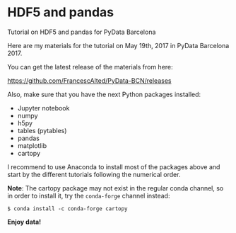 # HDF5 and pandas
Tutorial on HDF5 and pandas for PyData Barcelona

Here are my materials for the tutorial on May 19th, 2017 in PyData Barcelona 2017.

You can get the latest release of the materials from here:

https://github.com/FrancescAlted/PyData-BCN/releases

Also, make sure that you have the next Python packages installed:

* Jupyter notebook
* numpy
* h5py
* tables (pytables)
* pandas
* matplotlib
* cartopy

I recommend to use Anaconda to install most of the packages above
and start by the different tutorials following the numerical order.

**Note**: The cartopy package may not exist in the regular conda channel, so
in order to install it, try the `conda-forge` channel instead:

```
$ conda install -c conda-forge cartopy
```

**Enjoy data!**
